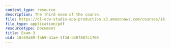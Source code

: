 ```yaml
---
content_type: resource
description: The third exam of the course.
file: https://ol-ocw-studio-app-production.s3.amazonaws.com/courses/18-01-single-variable-calculus-fall-2006/18c69a89fa69a1ae1f3db40f887c1760_exam3.pdf
file_type: application/pdf
resourcetype: Document
title: Exam 3
uid: 18c69a89-fa69-a1ae-1f3d-b40f887c1760
---
```

